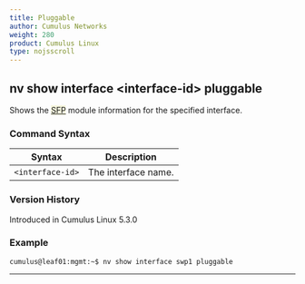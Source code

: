 ```yaml
---
title: Pluggable
author: Cumulus Networks
weight: 280
product: Cumulus Linux
type: nojsscroll
---
```

## nv show interface \<interface-id\> pluggable

Shows the <span style="background-color:#F5F5DC">[SFP](## "Small Form-Factor Pluggable")</span> module information for the specified interface.

### Command Syntax

| Syntax |  Description   |
| --------- | -------------- |
| `<interface-id>`  |  The interface name. |

### Version History

Introduced in Cumulus Linux 5.3.0

### Example

```
cumulus@leaf01:mgmt:~$ nv show interface swp1 pluggable
```

- - -

